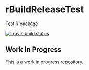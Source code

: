 
# rBuildReleaseTest
Test R package 

<!-- badges: start -->
[![Travis build status](https://travis-ci.org/nik01010/rBuildReleaseTest.svg?branch=develop)](https://travis-ci.org/nik01010/rBuildReleaseTest)
<!-- badges: end -->


## Work In Progress
This is a work in progress repository.
